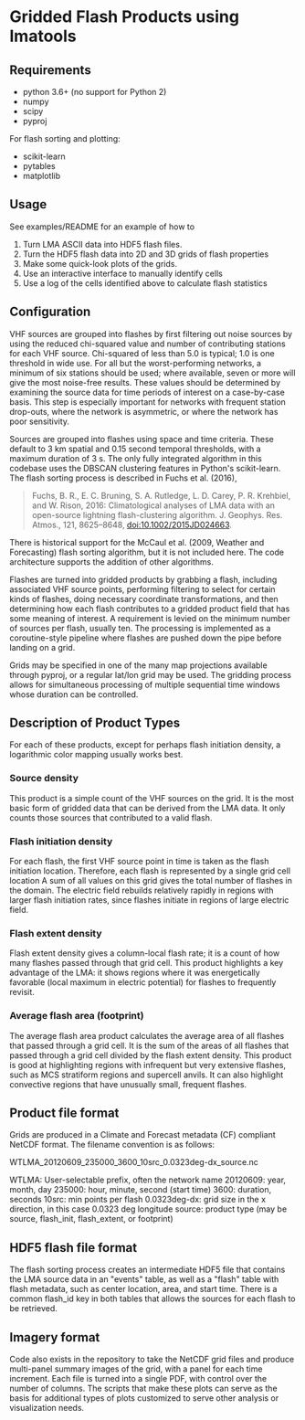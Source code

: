 Gridded Flash Products using lmatools
=====================================

Requirements
------------
- python 3.6+ (no support for Python 2)
- numpy
- scipy
- pyproj

For flash sorting and plotting:

- scikit-learn
- pytables
- matplotlib



Usage
-----
See examples/README for an example of how to

1. Turn LMA ASCII data into HDF5 flash files.
2. Turn the HDF5 flash data into 2D and 3D grids of flash properties
3. Make some quick-look plots of the grids.
4. Use an interactive interface to manually identify cells
5. Use a log of the cells identified above to calculate flash statistics

Configuration
-------------

VHF sources are grouped into flashes by first filtering out noise sources by using the reduced chi-squared value and number of contributing stations for each VHF source. Chi-squared of less than 5.0 is typical; 1.0 is one threshold in wide use. For all but the worst-performing networks, a minimum of six stations should be used; where available, seven or more will give the most noise-free results. These values should be determined by examining the source data for time periods of interest on a case-by-case basis. This step is especially important for networks with frequent station drop-outs, where the network is asymmetric, or where the network has poor sensitivity.

Sources are grouped into flashes using space and time criteria. These default to 3 km spatial and 0.15 second temporal thresholds, with a maximum duration of 3 s. The only fully integrated algorithm in this codebase uses the DBSCAN clustering features in Python's scikit-learn. The flash sorting process is described in Fuchs et al. (2016),

> Fuchs, B. R., E. C. Bruning, S. A. Rutledge, L. D. Carey, P. R. Krehbiel, and W. Rison, 2016: Climatological analyses of LMA data with an open-source lightning flash-clustering algorithm. J. Geophys. Res. Atmos., 121, 8625–8648, [doi:10.1002/2015JD024663](https://dx.doi.org/10.1002/2015JD024663).

There is historical support for the McCaul et al. (2009, Weather and Forecasting) flash sorting algorithm, but it is not included here. The code architecture supports the addition of other algorithms.

Flashes are turned into gridded products by grabbing a flash, including associated VHF source points, performing filtering to select for certain kinds of flashes, doing necessary coordinate transformations, and then determining how each flash contributes to a gridded product field that has some meaning of interest. A requirement is levied on the minimum number of sources per flash, usually ten. The processing is implemented as a coroutine-style pipeline where flashes are pushed down the pipe before landing on a grid.

Grids may be specified in one of the many map projections available through pyproj, or a regular lat/lon grid may be used. The gridding process allows for simultaneous processing of multiple sequential time windows whose duration can be controlled.


Description of Product Types
----------------------------

For each of these products, except for perhaps flash initiation density, a logarithmic color mapping usually works best.

### Source density
This product is a simple count of the VHF sources on the grid. It is the most basic form of gridded data that can be derived from the LMA data. It only counts those sources that contributed to a valid flash.

### Flash initiation density
For each flash, the first VHF source point in time is taken as the flash initiation location. Therefore, each flash is represented by a single grid cell location A sum of all values on this grid gives the total number of flashes in the domain. The electric field rebuilds relatively rapidly in regions with larger flash initiation rates, since flashes initiate in regions of large electric field.

### Flash extent density
Flash extent density gives a column-local flash rate; it is a count of how many flashes passed through that grid cell. This product highlights a key advantage of the LMA: it shows regions where it was energetically favorable (local maximum in electric potential) for flashes to frequently revisit.

### Average flash area (footprint)
The average flash area product calculates the average area of all flashes that passed through a grid cell. It is the sum of the areas of all flashes that passed through a grid cell divided by the flash extent density. This product is good at highlighting regions with infrequent but very extensive flashes, such as MCS stratiform regions and supercell anvils. It can also highlight convective regions that have unusually small, frequent flashes.


Product file format
-------------------

Grids are produced in a Climate and Forecast metadata (CF) compliant NetCDF format. The filename convention is as follows:

WTLMA\_20120609\_235000\_3600\_10src\_0.0323deg-dx\_source.nc

WTLMA: User-selectable prefix, often the network name
20120609: year, month, day
235000: hour, minute, second (start time)
3600: duration, seconds
10src: min points per flash
0.0323deg-dx: grid size in the x direction, in this case 0.0323 deg longitude
source: product type (may be source, flash\_init, flash\_extent, or footprint)


HDF5 flash file format
----------------------

The flash sorting process creates an intermediate HDF5 file that contains the LMA source data in an "events" table, as well as a "flash" table with flash metadata, such as center location, area, and start time. There is a common flash\_id key in both tables that allows the sources for each flash to be retrieved.

Imagery format
--------------

Code also exists in the repository to take the NetCDF grid files and produce multi-panel summary images of the grid, with a panel for each time increment. Each file is turned into a single PDF, with control over the number of columns. The scripts that make these plots can serve as the basis for additional types of plots customized to serve other analysis or visualization needs.